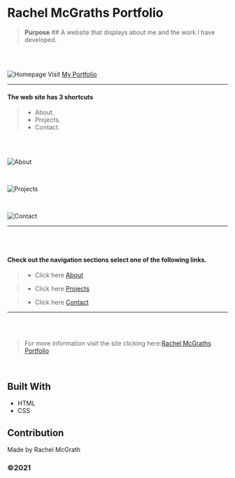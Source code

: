 # Rachel McGraths Portfolio

> **Purpose** ## 
A website that displays about me and the work I have developed. 
<br />
<br />

![Homepage](https://user-images.githubusercontent.com/52016382/117996788-10ecd980-b308-11eb-99e1-12eb72e877c5.png)
 Visit [My Portfolio](https://rmwillow.github.io/portfolio/)


______________________________________________________________________
#### The web site has  3 shortcuts

> - About. 
> - Projects.
> - Contact.

<br />
<br />

![About](https://user-images.githubusercontent.com/52016382/117997092-4db8d080-b308-11eb-8ed6-9400d16eac02.png)

<br/>

![Projects](https://user-images.githubusercontent.com/52016382/117997209-65905480-b308-11eb-9bcd-5a673d8fed8b.png)

<br/>

![Contact](https://user-images.githubusercontent.com/52016382/117997285-74770700-b308-11eb-8e23-16f409263f2c.png)


 _______________________________________________________________________
 <br />
 <br />

#### Check out the navigation sections select one of the following links.

> - Click here [About](https://rmwillow.github.io/portfolio/#about)

> - Click here [Projects](https://rmwillow.github.io/portfolio/#projects)

> - Click here [Contact](https://rmwillow.github.io/portfolio/#contact)

_________________________________________________________________________
<br />

<br />

> For more information visit the site clicking here:[Rachel McGraths Portfolio](https://rmwillow.github.io/portfolio/)

<br/>

## Built With
* HTML
* CSS

## Contribution
Made by Rachel McGrath

### ©️2021 
